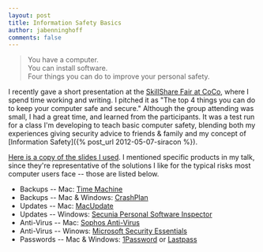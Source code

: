 ```yaml
---
layout: post
title: Information Safety Basics
author: jabenninghoff
comments: false
---
```

> You have a computer.\
> You can install software.\
> Four things you can do to improve your personal safety.

I recently gave a short presentation at the [SkillShare Fair at
CoCo](https://web.archive.org/web/20150528153558/http://cocomsp.com/2012/06/skillshare-fair/), where
I spend time working and writing. I pitched it as "The top 4 things you
can do to keep your computer safe and secure." Although the group
attending was small, I had a great time, and learned from the
participants. It was a test run for a class I'm developing to teach
basic computer safety, blending both my experiences giving security
advice to friends & family and my concept of [Information
Safety]({% post_url 2012-05-07-siracon %}).

[Here is a copy of the slides I used](/assets/safety-skillshare-20120622.pdf). I
mentioned specific products in my talk, since they're representative of
the solutions I like for the typical risks most computer users face --
those are listed below.

-   Backups -- Mac: [Time Machine](https://web.archive.org/web/20150214011211/http://support.apple.com/kb/VI29)
-   Backups -- Mac & Windows: [CrashPlan](http://www.crashplan.com/)
-   Updates -- Mac: [MacUpdate](https://www.macupdate.com/)
-   Updates -- Windows: [Secunia Personal Software Inspector](http://secunia.com/products/consumer/psi/)
-   Anti-Virus -- Mac: [Sophos Anti-Virus](http://www.sophos.com/en-us/products/free-tools/sophos-antivirus-for-mac-home-edition.aspx)
-   Anti-Virus -- Winows: [Microsoft Security Essentials](http://windows.microsoft.com/mse)
-   Passwords -- Mac & Windows: [1Password](https://agilebits.com/onepassword) or [Lastpass](https://lastpass.com/)
